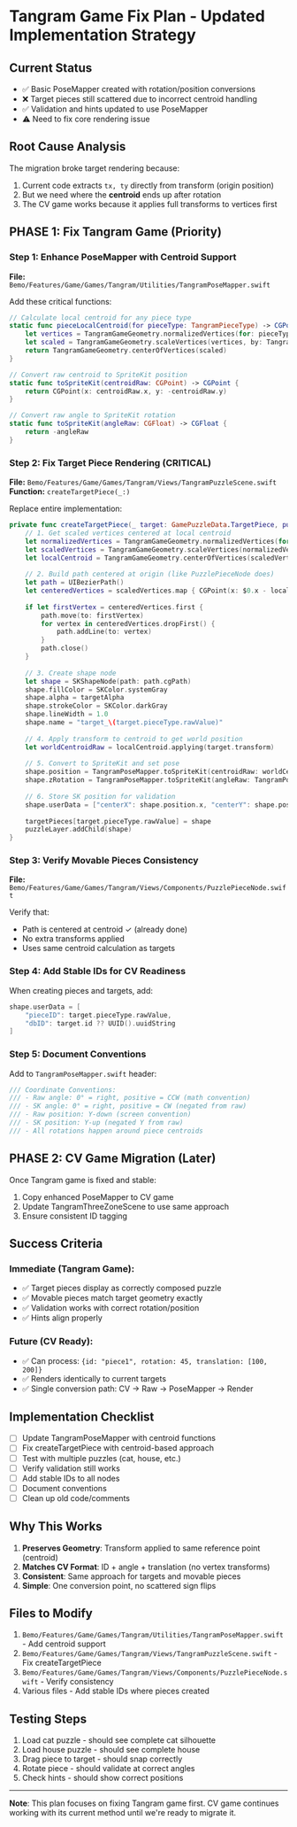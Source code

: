 # Tangram Game Fix Plan - Updated Implementation Strategy

## Current Status
- ✅ Basic PoseMapper created with rotation/position conversions
- ❌ Target pieces still scattered due to incorrect centroid handling
- ✅ Validation and hints updated to use PoseMapper
- ⚠️ Need to fix core rendering issue

## Root Cause Analysis
The migration broke target rendering because:
1. Current code extracts `tx, ty` directly from transform (origin position)
2. But we need where the **centroid** ends up after rotation
3. The CV game works because it applies full transforms to vertices first

## PHASE 1: Fix Tangram Game (Priority)

### Step 1: Enhance PoseMapper with Centroid Support

**File:** `Bemo/Features/Game/Games/Tangram/Utilities/TangramPoseMapper.swift`

Add these critical functions:
```swift
// Calculate local centroid for any piece type
static func pieceLocalCentroid(for pieceType: TangramPieceType) -> CGPoint {
    let vertices = TangramGameGeometry.normalizedVertices(for: pieceType)
    let scaled = TangramGameGeometry.scaleVertices(vertices, by: TangramGameConstants.visualScale)
    return TangramGameGeometry.centerOfVertices(scaled)
}

// Convert raw centroid to SpriteKit position
static func toSpriteKit(centroidRaw: CGPoint) -> CGPoint {
    return CGPoint(x: centroidRaw.x, y: -centroidRaw.y)
}

// Convert raw angle to SpriteKit rotation
static func toSpriteKit(angleRaw: CGFloat) -> CGFloat {
    return -angleRaw
}
```

### Step 2: Fix Target Piece Rendering (CRITICAL)

**File:** `Bemo/Features/Game/Games/Tangram/Views/TangramPuzzleScene.swift`
**Function:** `createTargetPiece(_:)`

Replace entire implementation:
```swift
private func createTargetPiece(_ target: GamePuzzleData.TargetPiece, puzzleBounds: CGRect, scale: CGFloat) {
    // 1. Get scaled vertices centered at local centroid
    let normalizedVertices = TangramGameGeometry.normalizedVertices(for: target.pieceType)
    let scaledVertices = TangramGameGeometry.scaleVertices(normalizedVertices, by: TangramGameConstants.visualScale)
    let localCentroid = TangramGameGeometry.centerOfVertices(scaledVertices)
    
    // 2. Build path centered at origin (like PuzzlePieceNode does)
    let path = UIBezierPath()
    let centeredVertices = scaledVertices.map { CGPoint(x: $0.x - localCentroid.x, y: $0.y - localCentroid.y) }
    
    if let firstVertex = centeredVertices.first {
        path.move(to: firstVertex)
        for vertex in centeredVertices.dropFirst() {
            path.addLine(to: vertex)
        }
        path.close()
    }
    
    // 3. Create shape node
    let shape = SKShapeNode(path: path.cgPath)
    shape.fillColor = SKColor.systemGray
    shape.alpha = targetAlpha
    shape.strokeColor = SKColor.darkGray
    shape.lineWidth = 1.0
    shape.name = "target_\(target.pieceType.rawValue)"
    
    // 4. Apply transform to centroid to get world position
    let worldCentroidRaw = localCentroid.applying(target.transform)
    
    // 5. Convert to SpriteKit and set pose
    shape.position = TangramPoseMapper.toSpriteKit(centroidRaw: worldCentroidRaw)
    shape.zRotation = TangramPoseMapper.toSpriteKit(angleRaw: TangramPoseMapper.rawAngle(from: target.transform))
    
    // 6. Store SK position for validation
    shape.userData = ["centerX": shape.position.x, "centerY": shape.position.y]
    
    targetPieces[target.pieceType.rawValue] = shape
    puzzleLayer.addChild(shape)
}
```

### Step 3: Verify Movable Pieces Consistency

**File:** `Bemo/Features/Game/Games/Tangram/Views/Components/PuzzlePieceNode.swift`

Verify that:
- Path is centered at centroid ✓ (already done)
- No extra transforms applied
- Uses same centroid calculation as targets

### Step 4: Add Stable IDs for CV Readiness

When creating pieces and targets, add:
```swift
shape.userData = [
    "pieceID": target.pieceType.rawValue,
    "dbID": target.id ?? UUID().uuidString
]
```

### Step 5: Document Conventions

Add to `TangramPoseMapper.swift` header:
```swift
/// Coordinate Conventions:
/// - Raw angle: 0° = right, positive = CCW (math convention)
/// - SK angle: 0° = right, positive = CW (negated from raw)
/// - Raw position: Y-down (screen convention)
/// - SK position: Y-up (negated Y from raw)
/// - All rotations happen around piece centroids
```

## PHASE 2: CV Game Migration (Later)

Once Tangram game is fixed and stable:
1. Copy enhanced PoseMapper to CV game
2. Update TangramThreeZoneScene to use same approach
3. Ensure consistent ID tagging

## Success Criteria

### Immediate (Tangram Game):
- ✅ Target pieces display as correctly composed puzzle
- ✅ Movable pieces match target geometry exactly
- ✅ Validation works with correct rotation/position
- ✅ Hints align properly

### Future (CV Ready):
- ✅ Can process: `{id: "piece1", rotation: 45, translation: [100, 200]}`
- ✅ Renders identically to current targets
- ✅ Single conversion path: CV → Raw → PoseMapper → Render

## Implementation Checklist

- [ ] Update TangramPoseMapper with centroid functions
- [ ] Fix createTargetPiece with centroid-based approach
- [ ] Test with multiple puzzles (cat, house, etc.)
- [ ] Verify validation still works
- [ ] Add stable IDs to all nodes
- [ ] Document conventions
- [ ] Clean up old code/comments

## Why This Works

1. **Preserves Geometry**: Transform applied to same reference point (centroid)
2. **Matches CV Format**: ID + angle + translation (no vertex transforms)
3. **Consistent**: Same approach for targets and movable pieces
4. **Simple**: One conversion point, no scattered sign flips

## Files to Modify

1. `Bemo/Features/Game/Games/Tangram/Utilities/TangramPoseMapper.swift` - Add centroid support
2. `Bemo/Features/Game/Games/Tangram/Views/TangramPuzzleScene.swift` - Fix createTargetPiece
3. `Bemo/Features/Game/Games/Tangram/Views/Components/PuzzlePieceNode.swift` - Verify consistency
4. Various files - Add stable IDs where pieces created

## Testing Steps

1. Load cat puzzle - should see complete cat silhouette
2. Load house puzzle - should see complete house
3. Drag piece to target - should snap correctly
4. Rotate piece - should validate at correct angles
5. Check hints - should show correct positions

---

**Note**: This plan focuses on fixing Tangram game first. CV game continues working with its current method until we're ready to migrate it.